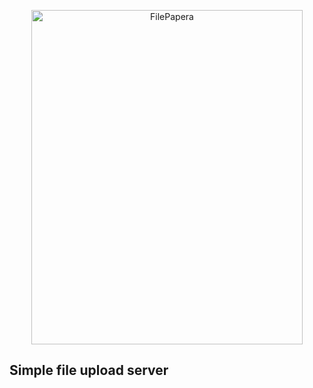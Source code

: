 <p align="center">
<img src="https://github.com/user-attachments/assets/0d76ac0d-1de6-4da4-b355-f7156230bcc7" 
        alt="FilePapera" 
        width="434" 
        height="535" 
        style="display: block; margin: 0 auto" />
</p>

 Simple file upload server
---
